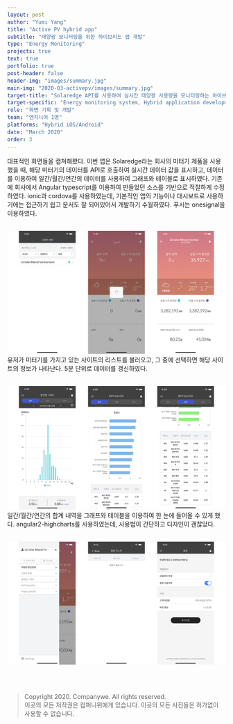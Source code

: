 ```yaml
---
layout: post
author: "Yumi Yang"
title: "Active PV hybrid app"
subtitle: "태양광 모니터링을 위한 하이브리드 앱 개발"
type: "Energy Monitoring"
projects: true
text: true
portfolio: true
post-header: false
header-img: "images/summary.jpg"
main-img: "2020-03-activepv/images/summary.jpg"
target-title: "Solaredge API를 사용하여 실시간 태양광 사용량을 모니터링하는 하이브리드 어플리케이션 개발"
target-specific: "Energy monitoring system, Hybrid application development, ionic"
role: "화면 기획 및 개발"
team: "엔지니어 1명"
platforms: "Hybrid iOS/Android"
date: "March 2020"
order: 3
---
```


대표적인 화면들을 캡쳐해봤다. 이번 앱은 Solaredge라는 회사의 미터기 제품을 사용했을 때, 해당 미터기의 데이터를 API로 호출하여 실시간 데이터 값을 표시하고, 데이터를 이용하여 일간/월간/연간의 데이터를 사용하여 그래프와 테이블로 표시하였다.
기존에 회사에서 Angular typescript를 이용하여 만들었던 소스를 기반으로 적절하게 수정하였다. ionic과 cordova를 사용하였는데, 기본적인 앱의 기능이나 대시보드로 사용하기에는 접근하기 쉽고 문서도 잘 되어있어서 개발하기 수월하였다.
푸시는 onesignal을 이용하였다. <br/><br/>

![monitoring](images/1.jpg)
유저가 미터기를 가지고 있는 사이트의 리스트를 불러오고, 그 중에 선택하면 해당 사이트의 정보가 나타난다. 5분 단위로 데이터를 갱신하였다.
<br/><br/>

![graph&table](images/2.jpg)
일간/월간/연간의 합계 내역을 그래프와 테이블을 이용하여 한 눈에 들어올 수 있게 했다.
angular2-highcharts를 사용하였는데, 사용법이 간단하고 디자인이 괜찮았다.
<br/><br/>

![setting](images/3.jpg)

<br/><br/>

> Copyright 2020. Companywe. All rights reserved. <br/>
> 이곳의 모든 저작권은 컴퍼니위에게 있습니다. 이곳의 모든 사진들은 허가없이 사용할 수 없습니다.
